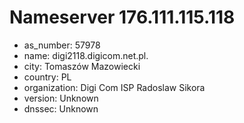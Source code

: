 # Nameserver 176.111.115.118

* as_number: 57978
* name: digi2118.digicom.net.pl.
* city: Tomaszów Mazowiecki
* country: PL
* organization: Digi Com ISP Radoslaw Sikora
* version: Unknown
* dnssec: Unknown
